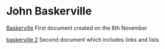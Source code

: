 # John Baskerville

[Baskerville](https://lknox18.github.io/baskerville/baskerville.html)
First document created on the 8th November

[baskerville 2](https://lknox18.github.io/baskerville/baskerville.html)
Second document which includes links and lists
